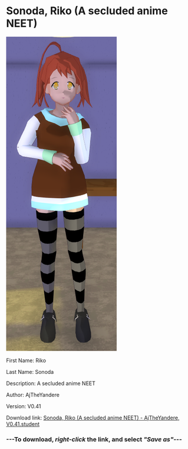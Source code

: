 # Sonoda, Riko (A secluded anime NEET)

<img src = "https://raw.githubusercontent.com/Arbiter1223/Daigaku-Gurashi-Custom-Students/master/Students/Files/Sonoda%2C%20Riko%20(A%20secluded%20anime%20NEET).png">

First Name: Riko

Last Name: Sonoda

Description: A secluded anime NEET

Author: AjTheYandere

Version: V0.41

Download link: <a href="https://raw.githubusercontent.com/Arbiter1223/Daigaku-Gurashi-Custom-Students/master/Students/Files/Sonoda%2C%20Riko%20(A%20secluded%20anime%20NEET)%20-%20AjTheYandere%2C%20V0.41.student">Sonoda, Riko (A secluded anime NEET) - AjTheYandere, V0.41.student</a>

### ---**To download, _right-click_ the link, and select _"Save as"_**---
